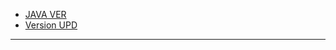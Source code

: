 <ul class="menumd">
    <li class="center text"><a href="#mc_java_en" class="center text">JAVA VER</a></li>
    <li class="center text"><a href="#mc_version_en" class="center text">Version UPD</a></li>
</ul>

<div id="mc_java_cn" style="display: none;">

## ➡️ Java versions required to run

- **[1.0 ~ 1.11.x]** ~~Can use [Java 6](https://www.oracle.com/java/technologies/javase-java-archive-javase6-downloads.html) and [Java 7](https://www.oracle.com/java/technologies/javase/javase7-archive-downloads.html)~~，Recommend **[Java 8](https://sdlc-esd.oracle.com/ESD6/JSCDL/jdk/8u421-b09/d8aa705069af427f9b83e66b34f5e380/JavaSetup8u421.exe?GroupName=JSC\\\\\\\\\\\\\&FilePath=/ESD6/JSCDL/jdk/8u421-b09/d8aa705069af427f9b83e66b34f5e380/JavaSetup8u421.exe\\\\\\\\\\\\\&BHost=javadl.sun.com\\\\\\\\\\\\\&File=JavaSetup8u421.exe\\\\\\\\\\\\\&AuthParam=1721620258_ef8af9a331f074e13a8d495ebcacc50c\\\\\\\\\\\\\&ext=.exe)**；
- **[1.12(17w13a) ~ 1.16.5(1.17-21w18a)]** Required **[Java 8](https://sdlc-esd.oracle.com/ESD6/JSCDL/jdk/8u421-b09/d8aa705069af427f9b83e66b34f5e380/JavaSetup8u421.exe?GroupName=JSC\\\\\\\\\\\\\&FilePath=/ESD6/JSCDL/jdk/8u421-b09/d8aa705069af427f9b83e66b34f5e380/JavaSetup8u421.exe\\\\\\\\\\\\\&BHost=javadl.sun.com\\\\\\\\\\\\\&File=JavaSetup8u421.exe\\\\\\\\\\\\\&AuthParam=1721620258_ef8af9a331f074e13a8d495ebcacc50c\\\\\\\\\\\\\&ext=.exe)**；
- **[1.17(21w19a) ~ 1.17.1]** Required **[Java 16](https://www.oracle.com/java/technologies/javase/jdk16-archive-downloads.html)**，Most of the components are **also compatible [Java 17](https://www.oracle.com/java/technologies/javase/jdk17-archive-downloads.html)**；
- **[1.18(1.18-pre2) ~ 1.20.4]** Required **[Java 17](https://www.oracle.com/java/technologies/javase/jdk17-archive-downloads.html)**；
- **[1.20.5(24w14a) and above]** Required **[Java 21](https://www.oracle.com/java/technologies/javase/jdk21-archive-downloads.html)**。

---

### ⚠️ Notes

- Java 6, Java 7, Java 16 **needs to login to the oracle network** to download; Java 8, Java 17, Java 21 **does not**.

- Java 7 and above can run on Mac. Java 7 and above can run on Mac. **Oracle Java 8 requires administrator permission to install** Java 7 and above can run on Mac. **Oracle Java 8 requires administrator permission to install** Java 7 and above can run on Mac. **Oracle Java 8 requires administrator permission to install** Java 7 and above can run on Mac. **Oracle Java 8 requires administrator permission to install** Java 7 and above can run on Mac. **Oracle Java 8 requires administrator permission to install** Java 7 and above can run on Mac. **Oracle Java 8 requires administrator permission to install** Java 7 and above can run on Mac. **Oracle Java 8 requires administrator permission to install** Java 7 and above can run on Mac. **Oracle Java 8 requires administrator permission to install** Java 7 and above can run on Mac. **Oracle Java 8 requires administrator permission to install** Java 7 and above can run on Mac. **Oracle Java 8 requires administrator permission to install** Java 7 and above can run on Mac. **Oracle Java 8 requires administrator permission to install** Java 7 and above can run on Mac. **Oracle Java 8 requires administrator permission to install**

- Java downloading tutorials for **Linux** [⏭️](https://cn.linux-console.net/?p=31017)

</div>

---

<div id="mc_version_cn" style="display: none;">

## ➡️ Minecraft Development History

### ℹ️ Preview Version

- **Pre-Classic[2 versions]**: The first version of Minecraft, made by **grass, dirt, stone, and you(Steve)**;
- **Classic[2 versions]**: Added **iron ore, tree and obsidian**;
- **Indev[2 versions]**: Added **survival mode, inventory and crafting table**;
- **Infdev[2 versions]**: Added **infinity world and caves**;
- **Alpha[2 versions]**: Added **biomes and the nether**;
- **Beta[2 versions]**: Added **creative mode and original villages**;

---

### ℹ️ Official Versions (important updates only)

- **1.0**: Added **the end and animal breeding**;
- **1.1**: Added **spawner eggs**;
- **1.2.1**: Added **Forest biome**;
- **1.3.1**: Added **villager trading system, desert biome and jungle temple**;
- **1.4.2** : Added **Witch, Carrot, Potato, Pumpkin Pie, Night Vision and Invisibility Potion**;
- **1.5**: Added **redstone system and quartz-related items**;
- **1.6**: Added **horse**;
- **1.7**: Added **flower, color system, more block textures, types and lots of biomes**;
- **1.8**: Added **the ocean monument and Alex**;
- **1.9**: Added **PvP system, the end city and elytra**;
- **1.10**: Added **snowy plain biome**；
- **1.11**: Added **wandering trader**；
- **1.12**: Added **more colors, terracotta**；
- **1.13**: Added **more underwater mobs(dolphins, corals) and completely ocean system, gem system and the heart of the sea**；
- **1.14**: Added **Panda and Fox, Pillager System and Pillager Outpost Building**;
- **1.15**: Added **Bee and Honey System**;
- **1.16**: **Nether block material changes**, add **piglins and other creatures, add netherite and tokens, add 4 new biomes**;
- **1.17**: Added **more underground biomes, cave block additions, tinted glass, copper and its tokens, cuckoo related blocks, etc.**;
- **1.18**: Added **more cave types and mountain terrain generation is more realistic**;
- **1.19**: Added **mangrove swamp and deep dark biome, allay, warden, ancient city and its related blocks and items**;
- **1.20**: Added **Cherry grove and Bamboo jungle biomes, Sniffer, Pitcher plant, Torch flower. Changes the making method of Netherite armors. Added Smithing template and archeology system**;
- **1.20.3** : Added **Pots, built-in data packs with Crafter, Copper blocks and Tuff blocks, Trial
  spawners, Breeze, and Trial Chambers structures**;
- **1.20.5** : Added **Armadillo, Armadillo scales, Wolf Armor and wolf variants**;
- **1.21** : Added **Trials Chamber Structure, new creatures, Breeze and Bogged, Ominous Event, and a host of new blocks and items**.

</div>
